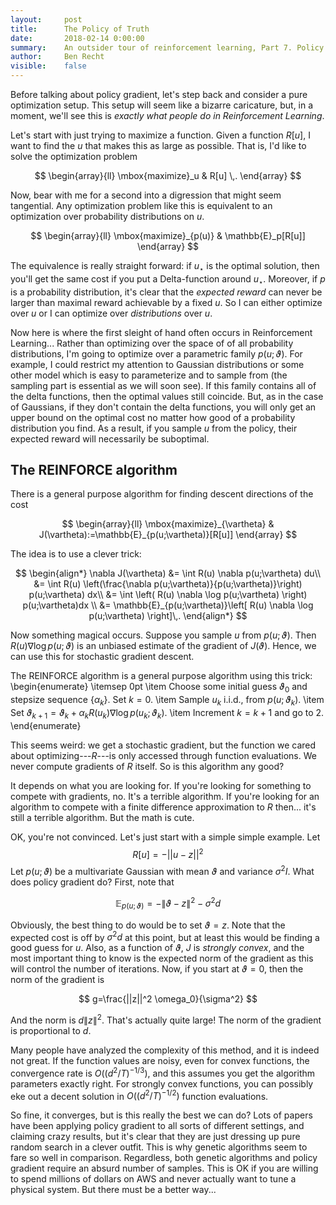 ```yaml
---
layout:     post
title:      The Policy of Truth
date:       2018-02-14 0:00:00
summary:    An outsider tour of reinforcement learning, Part 7. Policy gradient doesn't have gradients.
author:     Ben Recht
visible:    false
---
```


Before talking about policy gradient, let's step back and consider a pure optimization setup. This setup will seem like a bizarre caricature, but, in a moment, we'll see this is _exactly what people do in Reinforcement Learning_.

Let's start with just trying to maximize a function. Given a function $R[u]$, I want to find the $u$ that makes this as large as possible. That is, I'd like to solve the optimization problem

$$
\begin{array}{ll}
	\mbox{maximize}_u & R[u] \,.
	\end{array}
$$


Now, bear with me for a second into a digression that might seem tangential. Any optimization problem like this is equivalent to an optimization over probability distributions on $u$.

$$
\begin{array}{ll}
	\mbox{maximize}_{p(u)} & \mathbb{E}_p[R[u]]
\end{array}
$$

The equivalence is really straight forward: if $u_\star$ is the optimal solution, then you'll get the same cost if you put a Delta-function around $u_\star$.  Moreover, if $p$ is a probability distribution, it's clear that the _expected reward_ can never be larger than maximal reward achievable by a fixed $u$. So I can either optimize over $u$ or I can optimize over _distributions_ over $u$.

Now here is where the first sleight of hand often occurs in Reinforcement Learning... Rather than optimizing over the space of of all probability distributions, I'm going to optimize over a parametric family $p(u;\vartheta)$.  For example, I could restrict my attention to Gaussian distributions or some other model which is easy to parameterize and to sample from (the sampling part is essential as we will soon see). If this family contains all of the delta functions, then the optimal values still coincide. But, as in the case of Gaussians, if they don't contain the delta functions, you will only get an upper bound on the optimal cost no matter how good of a probability distribution you find. As a result, if you sample $u$ from the policy, their expected reward will necessarily be suboptimal.

## The REINFORCE algorithm

There is a general purpose algorithm for finding descent directions of the cost

$$
\begin{array}{ll}
	\mbox{maximize}_{\vartheta} & J(\vartheta):=\mathbb{E}_{p(u;\vartheta)}[R[u]]
	\end{array}
$$

The idea is to use a clever trick:

$$
\begin{align*}
	\nabla J(\vartheta) &= \int R(u) \nabla p(u;\vartheta) du\\
	&= \int R(u) \left(\frac{\nabla p(u;\vartheta)}{p(u;\vartheta)}\right) p(u;\vartheta) dx\\
	&= \int \left( R(u) \nabla \log p(u;\vartheta) \right) p(u;\vartheta)dx	\\
  &= \mathbb{E}_{p(u;\vartheta)}\left[ R(u) \nabla \log p(u;\vartheta) \right]\,.
\end{align*}
$$

Now something magical occurs. Suppose you sample $u$ from $p(u;\vartheta)$.  Then $R(u) \nabla \log p(u;\vartheta)$ is an unbiased estimate of the gradient of $J(\vartheta)$. Hence, we can use this for stochastic gradient descent.

The REINFORCE algorithm is a general purpose algorithm using this trick:
\begin{enumerate} \itemsep 0pt
 \item Choose some initial guess $\vartheta_0$ and stepsize sequence $\{\alpha_k\}$. Set $k=0$.
 \item Sample $u_k$ i.i.d., from $p(u;\vartheta_k)$.
 \item Set $\vartheta_{k+1} = \vartheta_k + \alpha_k R(u_k) \nabla \log p(u_k;\vartheta_k)$.
 \item Increment $k=k+1$ and go to 2.
\end{enumerate}

This seems weird: we get a stochastic gradient, but the function we cared about optimizing---$R$---is only accessed through function evaluations. We never compute gradients of $R$ itself. So is this algorithm any good?

It depends on what you are looking for. If you're looking for something to compete with gradients, no. It's a terrible algorithm. If you're looking for an algorithm to compete with a finite difference approximation to $R$ then... it's still a terrible algorithm. But the math is cute.

OK, you're not convinced.  Let's just start with a simple simple example.  Let
$$
	R[u] = -||u-z||^2
$$
Let $p(u;\vartheta)$ be a multivariate Gaussian with mean $\vartheta$ and variance $\sigma^2 I$.  What does policy gradient do?  First, note that

$$
	\mathbb{E}_{p(u;\vartheta)} = -\|\vartheta-z\|^2 - \sigma^2 d
$$

Obviously, the best thing to do would be to set $\vartheta=z$. Note that the expected cost is off by $\sigma^2 d$ at this point, but at least this would be finding a good guess for $u$.  Also, as a function of $\vartheta$, $J$ is _strongly convex_, and the most important thing to know is the expected norm of the gradient as this will control the number of iterations. Now, if you start at $\vartheta=0$, then the norm of the gradient is

$$
	g=\frac{||z||^2 \omega_0}{\sigma^2}
$$

And the norm is $d \|z\|^2$. That's actually quite large! The norm of the gradient is proportional to $d$.

Many people have analyzed the complexity of this method, and it is indeed not great. If the function values are noisy, even for convex functions, the convergence rate is $O((d^2/T)^{-1/3})$, and this assumes you get the algorithm parameters exactly right. For strongly convex functions, you can possibly eke out a decent solution in $O((d^2/T)^{-1/2})$ function evaluations.

So fine, it converges, but is this really the best we can do? Lots of papers have been applying policy gradient to all sorts of different settings, and claiming crazy results, but it's clear that they are just dressing up pure random search in a clever outfit. This is why genetic algorithms seem to fare so well in comparison. Regardless, both genetic algorithms and policy gradient require an absurd number of samples. This is OK if you are willing to spend millions of dollars on AWS and never actually want to tune a physical system. But there must be a better way...
